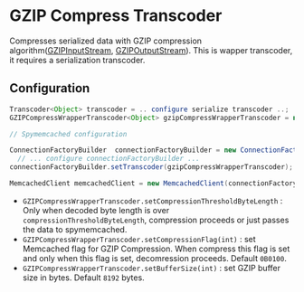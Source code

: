 # GZIP Compress Transcoder
Compresses serialized data with GZIP compression algorithm([GZIPInputStream](https://docs.oracle.com/javase/7/docs/api/java/util/zip/GZIPInputStream.html), [GZIPOutputStream](https://docs.oracle.com/javase/7/docs/api/java/util/zip/GZIPOutputStream.html)).
This is wapper transcoder, it requires a serialization transcoder.

## Configuration
```java
Transcoder<Object> transcoder = .. configure serialize transcoder ..;
GZIPCompressWrapperTranscoder<Object> gzipCompressWrapperTranscoder = new GZIPCompressWrapperTranscoder<>(transcoder);

// Spymemcached configuration

ConnectionFactoryBuilder  connectionFactoryBuilder = new ConnectionFactoryBuilder();
  // ... configure connectionFactoryBuilder ...
connectionFactoryBuilder.setTranscoder(gzipCompressWrapperTranscoder);

MemcachedClient memcachedClient = new MemcachedClient(connectionFactoryBuilder.build(), AddrUtil.getAddresses("memcachedhost:port"));
```

* `GZIPCompressWrapperTranscoder.setCompressionThresholdByteLength` : Only when decoded byte length is over `compressionThresholdByteLength`, compression proceeds or just passes the data to spymemcached.
* `GZIPCompressWrapperTranscoder.setCompressionFlag(int)` : set Memcached flag for GZIP Compression. When compress this flag is set and only when this flag is set, decomression proceeds. Default `0B0100`.
* `GZIPCompressWrapperTranscoder.setBufferSize(int)` : set GZIP buffer size in bytes. Default `8192` bytes.
